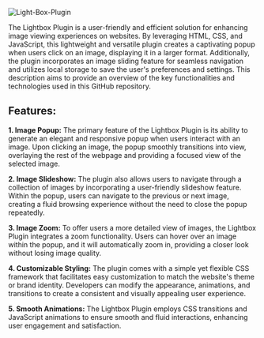 
![Light-Box-Plugin](https://github.com/shivamkumarjha711/Light-Box-Plugin/assets/125046297/619baf4e-68d8-4fc4-bfe5-170336805ad4)

The Lightbox Plugin is a user-friendly and efficient solution for enhancing image viewing experiences on websites. By leveraging HTML, CSS, and JavaScript, this lightweight and versatile plugin creates a captivating popup when users click on an image, displaying it in a larger format. Additionally, the plugin incorporates an image sliding feature for seamless navigation and utilizes local storage to save the user's preferences and settings. This description aims to provide an overview of the key functionalities and technologies used in this GitHub repository.

## Features:

**1.	Image Popup:** The primary feature of the Lightbox Plugin is its ability to generate an elegant and responsive popup when users interact with an image. Upon clicking an image, the popup smoothly transitions into view, overlaying the rest of the webpage and providing a focused view of the selected image.

**2.	Image Slideshow:** The plugin also allows users to navigate through a collection of images by incorporating a user-friendly slideshow feature. Within the popup, users can navigate to the previous or next image, creating a fluid browsing experience without the need to close the popup repeatedly.

**3.	Image Zoom:** To offer users a more detailed view of images, the Lightbox Plugin integrates a zoom functionality. Users can hover over an image within the popup, and it will automatically zoom in, providing a closer look without losing image quality.

**4.	Customizable Styling:** The plugin comes with a simple yet flexible CSS framework that facilitates easy customization to match the website's theme or brand identity. Developers can modify the appearance, animations, and transitions to create a consistent and visually appealing user experience.

**5.	Smooth Animations:** The Lightbox Plugin employs CSS transitions and JavaScript animations to ensure smooth and fluid interactions, enhancing user engagement and satisfaction.

